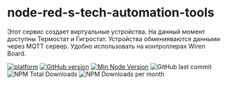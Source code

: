 # node-red-s-tech-automation-tools


Этот сервис создает виртуальные устройства. На данный момент доступны Термостат и Гигростат. Устройства обменияваются данными через MQTT сервер. Удобно использовать на контроллерах Wiren Board.


[![platform](https://img.shields.io/badge/platform-Node--RED-red?logo=nodered)](https://nodered.org)
[![GitHub version](https://img.shields.io/github/package-json/v/olsem-25/node-red-s-tech-automation-tools?logo=npm)](https://www.npmjs.com/package/node-red-s-tech-automation-tools)
[![Min Node Version](https://img.shields.io/node/v/node-red-s-tech-automation-tool.svg)](https://nodejs.org/en/)
![GitHub last commit](https://img.shields.io/github/last-commit/olsem-25/node-red-s-tech-automation-tools/main)
![NPM Total Downloads](https://img.shields.io/npm/dt/node-red-s-tech-automation-tools.svg)
![NPM Downloads per month](https://img.shields.io/npm/dm/node-red-s-tech-automation-tools)